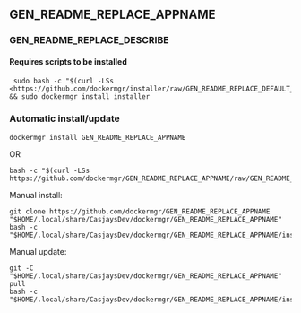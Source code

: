 ## GEN_README_REPLACE_APPNAME
  
### GEN_README_REPLACE_DESCRIBE  
  
#### Requires scripts to be installed

```shell
 sudo bash -c "$(curl -LSs <https://github.com/dockermgr/installer/raw/GEN_README_REPLACE_DEFAULT_BRANCH/install.sh>)" && sudo dockermgr install installer  
```

### Automatic install/update  

```shell
dockermgr install GEN_README_REPLACE_APPNAME
```

OR

```shell
bash -c "$(curl -LSs https://github.com/dockermgr/GEN_README_REPLACE_APPNAME/raw/GEN_README_REPLACE_DEFAULT_BRANCH/install.sh)"
```
  
Manual install:

```shell
git clone https://github.com/dockermgr/GEN_README_REPLACE_APPNAME "$HOME/.local/share/CasjaysDev/dockermgr/GEN_README_REPLACE_APPNAME"
bash -c "$HOME/.local/share/CasjaysDev/dockermgr/GEN_README_REPLACE_APPNAME/install.sh"
```
  
Manual update:

```shell
git -C "$HOME/.local/share/CasjaysDev/dockermgr/GEN_README_REPLACE_APPNAME" pull
bash -c "$HOME/.local/share/CasjaysDev/dockermgr/GEN_README_REPLACE_APPNAME/install.sh"
```
